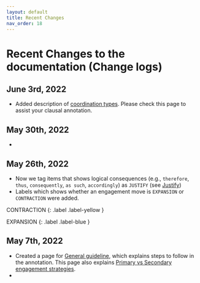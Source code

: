 ```yaml
---
layout: default
title: Recent Changes
nav_order: 18
---
```


# Recent Changes to the documentation (Change logs)


## June 3rd, 2022
- Added description of [coordination types](1_Basic_grammar.md#coordination). Please check this page to assist your clausal annotation.

## May 30th, 2022
- 

## May 26th, 2022

- Now we tag items that shows logical consequences (e.g., `therefore`, `thus`, `consequently`, `as such`, `accordingly`) as `JUSTIFY` (see [Justify](2_Part1_Understanding_Engagement.md#justify))
- Labels which shows whether an engagement move is `EXPANSION` or `CONTRACTION` were added.

CONTRACTION
{: .label .label-yellow }

EXPANSION
{: .label .label-blue }


## May 7th, 2022

- Created a page for [General guideline](6_Part5_summary.md), which explains steps to follow in the annotation. This page also explains [Primary vs Secondary engagement strategies](6_Part5_summary.md#3-engagement-annotation).
- 
  